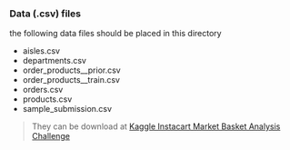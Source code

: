 ### Data (.csv) files
the following data files should be placed in this directory
- aisles.csv
- departments.csv
- order_products__prior.csv
- order_products__train.csv
- orders.csv
- products.csv
- sample_submission.csv

> They can be download at
[Kaggle Instacart Market Basket Analysis Challenge](https://www.kaggle.com/c/instacart-market-basket-analysis/data)
